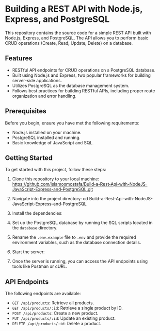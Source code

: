 # Building a REST API with Node.js, Express, and PostgreSQL

This repository contains the source code for a simple REST API built with Node.js, Express, and PostgreSQL. The API allows you to perform basic CRUD operations (Create, Read, Update, Delete) on a database.

## Features

- RESTful API endpoints for CRUD operations on a PostgreSQL database.
- Built using Node.js and Express, two popular frameworks for building server-side applications.
- Utilizes PostgreSQL as the database management system.
- Follows best practices for building RESTful APIs, including proper route organization and error handling.

## Prerequisites

Before you begin, ensure you have met the following requirements:

- Node.js installed on your machine.
- PostgreSQL installed and running.
- Basic knowledge of JavaScript and SQL.

## Getting Started

To get started with this project, follow these steps:

1. Clone this repository to your local machine:
https://github.com/islamoomostafa/Build-a-Rest-Api-with-NodeJS-JavaScript-Express-and-PostgreSQL.git

2. Navigate into the project directory:
cd Build-a-Rest-Api-with-NodeJS-JavaScript-Express-and-PostgreSQL

3. Install the dependencies:

4. Set up the PostgreSQL database by running the SQL scripts located in the `database` directory.

5. Rename the `.env.example` file to `.env` and provide the required environment variables, such as the database connection details.

6. Start the server:

7. Once the server is running, you can access the API endpoints using tools like Postman or cURL.

## API Endpoints

The following endpoints are available:

- `GET /api/products`: Retrieve all products.
- `GET /api/products/:id`: Retrieve a single product by ID.
- `POST /api/products`: Create a new product.
- `PUT /api/products/:id`: Update an existing product.
- `DELETE /api/products/:id`: Delete a product.






